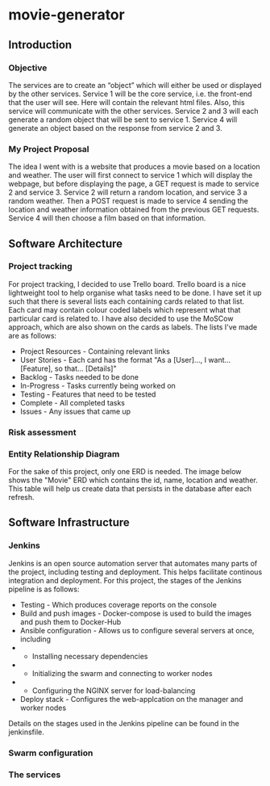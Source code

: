 # movie-generator
## Introduction 
### Objective
The services are to create an “object” which will either be used or displayed by the other services. Service 1 will be the core service, i.e. the front-end that the user will see. Here will contain the relevant html files. Also, this service will communicate with the other services. Service 2 and 3 will each generate a random object that will be sent to service 1. Service 4 will generate an object based on the response from service 2 and 3.  

### My Project Proposal 
The idea I went with is a website that produces a movie based on a location and weather. The user will first connect to service 1 which will display the webpage, but before displaying the page, a GET request is made to service 2 and service 3. Service 2 will return a random location, and service 3 a random weather. Then a POST request is made to service 4 sending the location and weather information obtained from the previous GET requests. Service 4 will then choose a film based on that information.

## Software Architecture 
### Project tracking
For project tracking, I decided to use Trello board. Trello board is a nice lightweight tool to help organise what tasks need to be done. I have set it up such that there is several lists each containing cards related to that list. Each card may contain colour coded labels which represent what that particular card is related to. I have also decided to use the MoSCow approach, which are also shown on the cards as labels. The lists I've made are as follows:
* Project Resources - Containing relevant links
* User Stories - Each card has the format "As a [User]..., I want... [Feature], so that... [Details]"
* Backlog - Tasks needed to be done
* In-Progress - Tasks currently being worked on
* Testing - Features that need to be tested
* Complete - All completed tasks
* Issues - Any issues that came up

### Risk assessment

### Entity Relationship Diagram
For the sake of this project, only one ERD is needed. The image below shows the "Movie" ERD which contains the id, name, location and weather. This table will help us create data that persists in the database after each refresh.

## Software Infrastructure
### Jenkins 
Jenkins is an open source automation server that automates many parts of the project, including testing and deployment. This helps facilitate continous integration and deployment. For this project, the stages of the Jenkins pipeline is as follows: 
* Testing - Which produces coverage reports on the console
* Build and push images - Docker-compose is used to build the images and push them to Docker-Hub
* Ansible configuration - Allows us to configure several servers at once, including
* * Installing necessary dependencies
* * Initializing the swarm and connecting to worker nodes
* * Configuring the NGINX server for load-balancing
* Deploy stack - Configures the web-applcation on the manager and worker nodes

Details on the stages used in the Jenkins pipeline can be found in the jenkinsfile. 

### Swarm configuration

### The services 